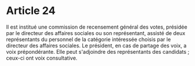 # Article 24

Il est institué une commission de recensement général des votes, présidée par le directeur des affaires sociales ou son représentant, assisté de deux représentants du personnel de la catégorie intéressée choisis par le directeur des affaires sociales. Le président, en cas de partage des voix, a voix prépondérante. Elle peut s'adjoindre des représentants des candidats ; ceux-ci ont voix consultative.
